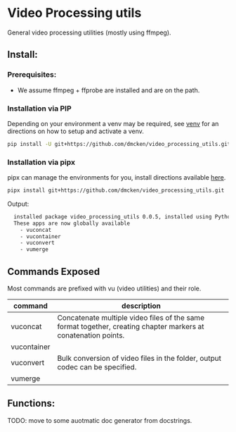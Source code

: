 # Video Processing utils
General video processing utilities (mostly using ffmpeg).

## Install:

### Prerequisites:
* We assume ffmpeg + ffprobe are installed and are on the path.

### Installation via PIP

Depending on your environment a venv may be required, see [venv](https://docs.python.org/3/library/venv.html) for an directions on how to setup and activate a venv.

```bash
pip install -U git+https://github.com/dmcken/video_processing_utils.git
```

### Installation via pipx

pipx can manage the environments for you, install directions available [here](https://pipx.pypa.io/stable/).

```bash
pipx install git+https://github.com/dmcken/video_processing_utils.git
```

Output:

```bash
  installed package video_processing_utils 0.0.5, installed using Python 3.12.3
  These apps are now globally available
    - vuconcat
    - vucontainer
    - vuconvert
    - vumerge
```

## Commands Exposed

Most commands are prefixed with vu (video utilities) and their role.

| command | description |
| --------| ----------- |
| vuconcat | Concatenate multiple video files of the same format together, creating chapter markers at conatenation points. |
| vucontainer |  |
| vuconvert | Bulk conversion of video files in the folder, output codec can be specified. |
| vumerge |   |

## Functions:

TODO: move to some auotmatic doc generator from docstrings.
